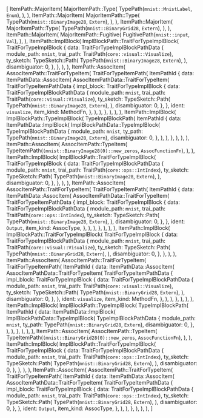 [
    ItemPath::MajorItem(
        MajorItemPath::Type(
            TypePath(`mnist::MnistLabel`, `Enum`),
        ),
    ),
    ItemPath::MajorItem(
        MajorItemPath::Type(
            TypePath(`mnist::BinaryImage28`, `Extern`),
        ),
    ),
    ItemPath::MajorItem(
        MajorItemPath::Type(
            TypePath(`mnist::BinaryGrid28`, `Extern`),
        ),
    ),
    ItemPath::MajorItem(
        MajorItemPath::Fugitive(
            FugitivePath(`mnist::input`, `Val`),
        ),
    ),
    ItemPath::ImplBlock(
        ImplBlockPath::TraitForTypeImplBlock(
            TraitForTypeImplBlock {
                data: TraitForTypeImplBlockPathData {
                    module_path: `mnist`,
                    trai_path: TraitPath(`core::visual::Visualize`),
                    ty_sketch: TypeSketch::Path(
                        TypePath(`mnist::BinaryImage28`, `Extern`),
                    ),
                    disambiguator: 0,
                },
            },
        ),
    ),
    ItemPath::AssocItem(
        AssocItemPath::TraitForTypeItem(
            TraitForTypeItemPath(
                ItemPathId {
                    data: ItemPathData::AssocItem(
                        AssocItemPathData::TraitForTypeItem(
                            TraitForTypeItemPathData {
                                impl_block: TraitForTypeImplBlock {
                                    data: TraitForTypeImplBlockPathData {
                                        module_path: `mnist`,
                                        trai_path: TraitPath(`core::visual::Visualize`),
                                        ty_sketch: TypeSketch::Path(
                                            TypePath(`mnist::BinaryImage28`, `Extern`),
                                        ),
                                        disambiguator: 0,
                                    },
                                },
                                ident: `visualize`,
                                item_kind: MethodFn,
                            },
                        ),
                    ),
                },
            ),
        ),
    ),
    ItemPath::ImplBlock(
        ImplBlockPath::TypeImplBlock(
            TypeImplBlockPath(
                ItemPathId {
                    data: ItemPathData::ImplBlock(
                        ImplBlockPathData::TypeImplBlock(
                            TypeImplBlockPathData {
                                module_path: `mnist`,
                                ty_path: TypePath(`mnist::BinaryImage28`, `Extern`),
                                disambiguator: 0,
                            },
                        ),
                    ),
                },
            ),
        ),
    ),
    ItemPath::AssocItem(
        AssocItemPath::TypeItem(
            TypeItemPath(`(mnist::BinaryImage28(0)::new_zeros`, `AssocFunctionFn`),
        ),
    ),
    ItemPath::ImplBlock(
        ImplBlockPath::TraitForTypeImplBlock(
            TraitForTypeImplBlock {
                data: TraitForTypeImplBlockPathData {
                    module_path: `mnist`,
                    trai_path: TraitPath(`core::ops::IntIndex`),
                    ty_sketch: TypeSketch::Path(
                        TypePath(`mnist::BinaryImage28`, `Extern`),
                    ),
                    disambiguator: 0,
                },
            },
        ),
    ),
    ItemPath::AssocItem(
        AssocItemPath::TraitForTypeItem(
            TraitForTypeItemPath(
                ItemPathId {
                    data: ItemPathData::AssocItem(
                        AssocItemPathData::TraitForTypeItem(
                            TraitForTypeItemPathData {
                                impl_block: TraitForTypeImplBlock {
                                    data: TraitForTypeImplBlockPathData {
                                        module_path: `mnist`,
                                        trai_path: TraitPath(`core::ops::IntIndex`),
                                        ty_sketch: TypeSketch::Path(
                                            TypePath(`mnist::BinaryImage28`, `Extern`),
                                        ),
                                        disambiguator: 0,
                                    },
                                },
                                ident: `Output`,
                                item_kind: AssocType,
                            },
                        ),
                    ),
                },
            ),
        ),
    ),
    ItemPath::ImplBlock(
        ImplBlockPath::TraitForTypeImplBlock(
            TraitForTypeImplBlock {
                data: TraitForTypeImplBlockPathData {
                    module_path: `mnist`,
                    trai_path: TraitPath(`core::visual::Visualize`),
                    ty_sketch: TypeSketch::Path(
                        TypePath(`mnist::BinaryGrid28`, `Extern`),
                    ),
                    disambiguator: 0,
                },
            },
        ),
    ),
    ItemPath::AssocItem(
        AssocItemPath::TraitForTypeItem(
            TraitForTypeItemPath(
                ItemPathId {
                    data: ItemPathData::AssocItem(
                        AssocItemPathData::TraitForTypeItem(
                            TraitForTypeItemPathData {
                                impl_block: TraitForTypeImplBlock {
                                    data: TraitForTypeImplBlockPathData {
                                        module_path: `mnist`,
                                        trai_path: TraitPath(`core::visual::Visualize`),
                                        ty_sketch: TypeSketch::Path(
                                            TypePath(`mnist::BinaryGrid28`, `Extern`),
                                        ),
                                        disambiguator: 0,
                                    },
                                },
                                ident: `visualize`,
                                item_kind: MethodFn,
                            },
                        ),
                    ),
                },
            ),
        ),
    ),
    ItemPath::ImplBlock(
        ImplBlockPath::TypeImplBlock(
            TypeImplBlockPath(
                ItemPathId {
                    data: ItemPathData::ImplBlock(
                        ImplBlockPathData::TypeImplBlock(
                            TypeImplBlockPathData {
                                module_path: `mnist`,
                                ty_path: TypePath(`mnist::BinaryGrid28`, `Extern`),
                                disambiguator: 0,
                            },
                        ),
                    ),
                },
            ),
        ),
    ),
    ItemPath::AssocItem(
        AssocItemPath::TypeItem(
            TypeItemPath(`(mnist::BinaryGrid28(0)::new_zeros`, `AssocFunctionFn`),
        ),
    ),
    ItemPath::ImplBlock(
        ImplBlockPath::TraitForTypeImplBlock(
            TraitForTypeImplBlock {
                data: TraitForTypeImplBlockPathData {
                    module_path: `mnist`,
                    trai_path: TraitPath(`core::ops::IntIndex`),
                    ty_sketch: TypeSketch::Path(
                        TypePath(`mnist::BinaryGrid28`, `Extern`),
                    ),
                    disambiguator: 0,
                },
            },
        ),
    ),
    ItemPath::AssocItem(
        AssocItemPath::TraitForTypeItem(
            TraitForTypeItemPath(
                ItemPathId {
                    data: ItemPathData::AssocItem(
                        AssocItemPathData::TraitForTypeItem(
                            TraitForTypeItemPathData {
                                impl_block: TraitForTypeImplBlock {
                                    data: TraitForTypeImplBlockPathData {
                                        module_path: `mnist`,
                                        trai_path: TraitPath(`core::ops::IntIndex`),
                                        ty_sketch: TypeSketch::Path(
                                            TypePath(`mnist::BinaryGrid28`, `Extern`),
                                        ),
                                        disambiguator: 0,
                                    },
                                },
                                ident: `Output`,
                                item_kind: AssocType,
                            },
                        ),
                    ),
                },
            ),
        ),
    ),
]